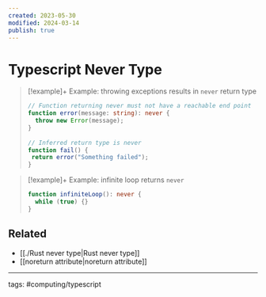 ```yaml
---
created: 2023-05-30
modified: 2024-03-14
publish: true
---
```


# Typescript Never Type

> [!example]+ Example: throwing exceptions results in `never` return type
> ```typescript
> // Function returning never must not have a reachable end point
> function error(message: string): never {
>   throw new Error(message);
> }
>  
> // Inferred return type is never
> function fail() {
>  return error("Something failed");
> }
>```

> [!example]+ Example: infinite loop returns `never`
> ```typescript
> function infiniteLoop(): never {
>   while (true) {}
> }
> ```


## Related
- [[./Rust never type|Rust never type]]
- [[noreturn attribute|noreturn attribute]]

---
tags: #computing/typescript